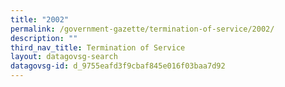 ```yaml
---
title: "2002"
permalink: /government-gazette/termination-of-service/2002/
description: ""
third_nav_title: Termination of Service
layout: datagovsg-search
datagovsg-id: d_9755eafd3f9cbaf845e016f03baa7d92
---
```


